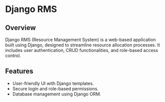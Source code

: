 # Django RMS

## Overview
Django RMS (Resource Management System) is a web-based application built using Django, designed to streamline resource allocation processes. 
It includes user authentication, CRUD functionalities, and role-based access control.

## Features
- User-friendly UI with Django templates.
- Secure login and role-based permissions.
- Database management using Django ORM.

